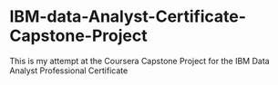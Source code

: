 # IBM-data-Analyst-Certificate-Capstone-Project

This is my attempt at the Coursera Capstone Project for the IBM Data Analyst Professional Certificate
